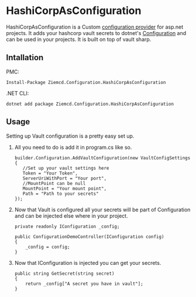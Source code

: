 # HashiCorpAsConfiguration
HashiCorpAsConfiguration is a Custom [configuration provider](https://docs.microsoft.com/en-us/dotnet/core/extensions/configuration#configuration-providers) for asp.net projects. It adds your hashcorp vault secrets to dotnet's [Configuration](https://docs.microsoft.com/en-us/dotnet/core/extensions/configuration) and can be used in your projects. It is built on top of vault sharp.

## Intallation 
PMC:

    Install-Package Ziemcd.Configuration.HashiCorpAsConfiguration
.NET CLI:

    dotnet add package Ziemcd.Configuration.HashiCorpAsConfiguration

## Usage
Setting up Vault configuration is a pretty easy set up. 
1. All you need to do is add it in program.cs like so.

       builder.Configuration.AddVaultConfiguration(new VaultConfigSettings
       {
          //Set up your vault settings here
          Token = "Your Token",
          ServerUriWithPort = "Your port",
          //MountPoint can be null
          MountPoint = "Your mount point",
          Path = "Path to your secrets"
       });
2. Now that Vault is configured all your secrets will be part of Configuration and can be injected else where in your project.

       private readonly IConfiguration _config;

       public ConfigurationDemoController(IConfiguration config)
       {
           _config = config;
       }
3. Now that IConfiguration is injected you can get your secrets.

       public string GetSecret(string secret)
       {
           return _config["A secret you have in vault"];
       }
